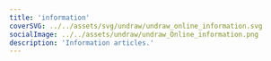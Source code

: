 ```yaml
---
title: 'information'
coverSVG: ../../assets/svg/undraw/undraw_online_information.svg
socialImage: ../../assets/undraw/undraw_Online_information.png
description: 'Information articles.'
---
```

